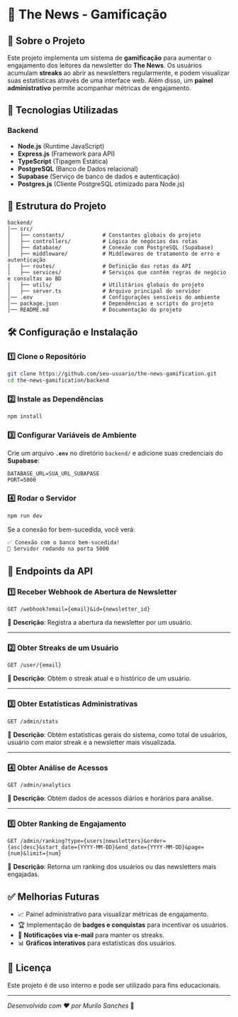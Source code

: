 # 📢 The News - Gamificação

## 📌 Sobre o Projeto

Este projeto implementa um sistema de **gamificação** para aumentar o engajamento dos leitores da newsletter do **The News**. Os usuários acumulam **streaks** ao abrir as newsletters regularmente, e podem visualizar suas estatísticas através de uma interface web. Além disso, um **painel administrativo** permite acompanhar métricas de engajamento.

## 🚀 Tecnologias Utilizadas

### **Backend**
- **Node.js** (Runtime JavaScript)
- **Express.js** (Framework para API)
- **TypeScript** (Tipagem Estática)
- **PostgreSQL** (Banco de Dados relacional)
- **Supabase** (Serviço de banco de dados e autenticação)
- **Postgres.js** (Cliente PostgreSQL otimizado para Node.js)

## 📂 Estrutura do Projeto

```
backend/
│── src/
│   ├── constants/            # Constantes globais do projeto
│   ├── controllers/          # Lógica de negócios das rotas
│   ├── database/             # Conexão com PostgreSQL (Supabase)
│   ├── middleware/           # Middlewares de tratamento de erro e autenticação
│   ├── routes/               # Definição das rotas da API
│   ├── services/             # Serviços que contêm regras de negócio e consultas ao BD
│   ├── utils/                # Utilitários globais do projeto
│   ├── server.ts             # Arquivo principal do servidor
│── .env                      # Configurações sensíveis do ambiente
│── package.json              # Dependências e scripts do projeto
│── README.md                 # Documentação do projeto
```

## 🛠️ Configuração e Instalação

### **1️⃣ Clone o Repositório**
```bash
git clone https://github.com/seu-usuario/the-news-gamification.git
cd the-news-gamification/backend
```

### **2️⃣ Instale as Dependências**
```bash
npm install
```

### **3️⃣ Configurar Variáveis de Ambiente**
Crie um arquivo **`.env`** no diretório `backend/` e adicione suas credenciais do **Supabase**:

```
DATABASE_URL=SUA_URL_SUBAPASE
PORT=5000
```

### **4️⃣ Rodar o Servidor**
```bash
npm run dev
```
Se a conexão for bem-sucedida, você verá:
```bash
✅ Conexão com o banco bem-sucedida!
🚀 Servidor rodando na porta 5000
```

## 📌 Endpoints da API

### **1️⃣ Receber Webhook de Abertura de Newsletter**
```http
GET /webhook?email={email}&id={newsletter_id}
```
📌 **Descrição**: Registra a abertura da newsletter por um usuário.

---

### **2️⃣ Obter Streaks de um Usuário**
```http
GET /user/{email}
```
📌 **Descrição**: Obtém o streak atual e o histórico de um usuário.

---

### **3️⃣ Obter Estatísticas Administrativas**
```http
GET /admin/stats
```
📌 **Descrição**: Obtém estatísticas gerais do sistema, como total de usuários, usuário com maior streak e a newsletter mais visualizada.

---

### **4️⃣ Obter Análise de Acessos**
```http
GET /admin/analytics
```
📌 **Descrição**: Obtém dados de acessos diários e horários para análise.

---

### **5️⃣ Obter Ranking de Engajamento**
```http
GET /admin/ranking?type={users|newsletters}&order={asc|desc}&start_date={YYYY-MM-DD}&end_date={YYYY-MM-DD}&page={num}&limit={num}
```
📌 **Descrição**: Retorna um ranking dos usuários ou das newsletters mais engajadas.

## ✅ Melhorias Futuras
- 📈 Painel administrativo para visualizar métricas de engajamento.
- 🏆 Implementação de **badges e conquistas** para incentivar os usuários.
- 🔔 **Notificações via e-mail** para manter os streaks.
- 📊 **Gráficos interativos** para estatísticas dos usuários.

## 📝 Licença
Este projeto é de uso interno e pode ser utilizado para fins educacionais.

---

_Desenvolvido com ❤️ por Murilo Sanches_ 🚀
